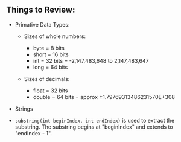 ## Things to Review:
* Primative Data Types:
  - Sizes of whole numbers:
    - byte = 8 bits
    - short = 16 bits
    - int = 32 bits = -2,147,483,648 to 2,147,483,647
    - long = 64 bits

  - Sizes of decimals:
    - float = 32 bits
    - double = 64 bits = approx ±1.79769313486231570E+308 

* Strings
- `substring(int beginIndex, int endIndex)` is used to extract the substring. The substring begins at "beginIndex" and extends to "endIndex - 1". 